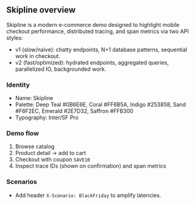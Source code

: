 ## Skipline overview

Skipline is a modern e-commerce demo designed to highlight mobile checkout performance, distributed tracing, and span metrics via two API styles:

- v1 (slow/naive): chatty endpoints, N+1 database patterns, sequential work in checkout.
- v2 (fast/optimized): hydrated endpoints, aggregated queries, parallelized IO, backgrounded work.

### Identity
- Name: Skipline
- Palette: Deep Teal #0B6E6E, Coral #FF6B5A, Indigo #253858, Sand #F6F2EC, Emerald #2E7D32, Saffron #FFB300
- Typography: Inter/SF Pro

### Demo flow
1. Browse catalog
2. Product detail → add to cart
3. Checkout with coupon `SAVE10`
4. Inspect trace IDs (shown on confirmation) and span metrics

### Scenarios
- Add header `X-Scenario: BlackFriday` to amplify latencies.

